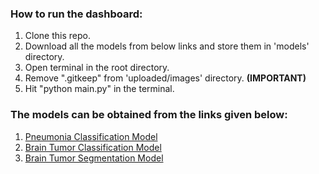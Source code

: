 
### How to run the dashboard:<br />
1. Clone this repo.<br />
1. Download all the models from below links and store them in 'models' directory.
1. Open terminal in the root directory. <br />
1. Remove ".gitkeep" from 'uploaded/images' directory. **(IMPORTANT)** <br />
1. Hit "python main.py" in the terminal. <br/>

### The models can be obtained from the links given below: <br />
1. [Pneumonia Classification Model](https://drive.google.com/file/d/15rqX2oup1uNcoobZmQD_3noEl1n8LH15/view?usp=sharing) <br />
1. [Brain Tumor Classification Model](https://drive.google.com/file/d/1l2nzwVXQlQfw78tISjC6ZAsTlyHilVmu/view?usp=sharing) <br />
1. [Brain Tumor Segmentation Model](https://drive.google.com/file/d/1PmYwA3gssHlbcUiUieHsnBr_qr8b22HM/view?usp=sharing) <br />
